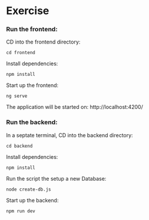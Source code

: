 # Exercise

### Run the frontend:

CD into the frontend directory:

```
cd frontend
```

Install dependencies:

```
npm install
```

Start up the frontend:

```
ng serve
```

The application will be started on: http://localhost:4200/

### Run the backend:

In a septate terminal, CD into the backend directory:

```
cd backend
```

Install dependencies:

```
npm install
```

Run the script the setup a new Database:

```
node create-db.js
```

Start up the backend:

```
npm run dev
```
